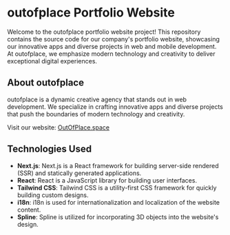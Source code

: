 # outofplace Portfolio Website

Welcome to the outofplace portfolio website project! This repository contains the source code for our company's portfolio website, showcasing our innovative apps and diverse projects in web and mobile development. At outofplace, we emphasize modern technology and creativity to deliver exceptional digital experiences.

## About outofplace

outofplace is a dynamic creative agency that stands out in web development. We specialize in crafting innovative apps and diverse projects that push the boundaries of modern technology and creativity.

Visit our website: [OutOfPlace.space](https://outofplace.space)

## Technologies Used

- **Next.js**: Next.js is a React framework for building server-side rendered (SSR) and statically generated applications.
- **React**: React is a JavaScript library for building user interfaces.
- **Tailwind CSS**: Tailwind CSS is a utility-first CSS framework for quickly building custom designs.
- **i18n**: i18n is used for internationalization and localization of the website content.
- **Spline**: Spline is utilized for incorporating 3D objects into the website's design.
